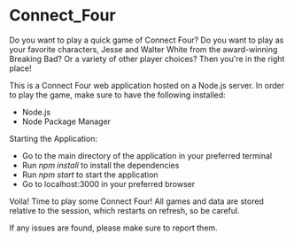# Connect_Four

Do you want to play a quick game of Connect Four? 
Do you want to play as your favorite characters, Jesse and Walter White from the award-winning Breaking Bad? Or a variety of other player choices?
Then you're in the right place!

This is a Connect Four web application hosted on a Node.js server.
In order to play the game, make sure to have the following installed:
  - Node.js
  - Node Package Manager


Starting the Application:
  - Go to the main directory of the application in your preferred terminal
  - Run *npm install* to install the dependencies
  - Run *npm start* to start the application
  - Go to localhost:3000 in your preferred browser


Voila! Time to play some Connect Four!
All games and data are stored relative to the session, which restarts on refresh, so be careful.

If any issues are found, please make sure to report them.
